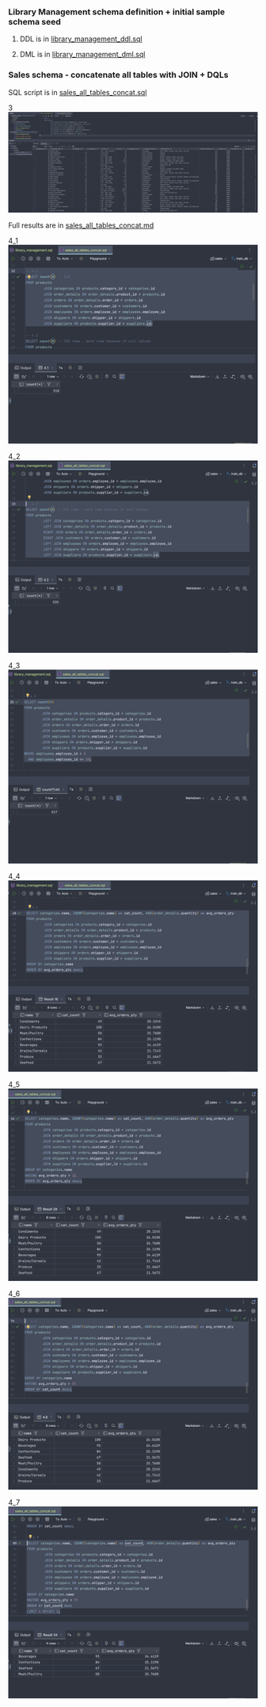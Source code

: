 ### Library Management schema definition + initial sample schema seed

1. DDL is in [library_management_ddl.sql](./library_management_ddl.sql)

2. DML is in [library_management_dml.sql](./library_management_dml.sql)


### Sales schema - concatenate all tables with JOIN + DQLs

SQL script is in [sales_all_tables_concat.sql](./sales_all_tables_concat.sql)

3
![](./img/3.png)

Full results are in [sales_all_tables_concat.md](./sales_all_tables_concat.md)

4_1
![](./img/4_1.png)

4_2
![](./img/4_2.png)

4_3
![](./img/4_3.png)

4_4
![](./img/4_4.png)

4_5
![](./img/4_5.png)

4_6
![](./img/4_6.png)

4_7
![](./img/4_7.png)
